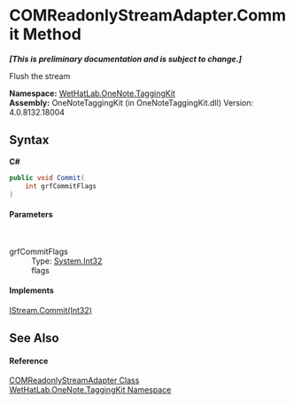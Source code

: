 # COMReadonlyStreamAdapter.Commit Method 
 _**\[This is preliminary documentation and is subject to change.\]**_

Flush the stream

**Namespace:**&nbsp;<a href="4e00c8ac-fc03-0e6d-d2fd-b2c7565a9aa0">WetHatLab.OneNote.TaggingKit</a><br />**Assembly:**&nbsp;OneNoteTaggingKit (in OneNoteTaggingKit.dll) Version: 4.0.8132.18004

## Syntax

**C#**<br />
``` C#
public void Commit(
	int grfCommitFlags
)
```


#### Parameters
&nbsp;<dl><dt>grfCommitFlags</dt><dd>Type: <a href="http://msdn2.microsoft.com/en-us/library/td2s409d" target="_blank">System.Int32</a><br />flags</dd></dl>

#### Implements
<a href="http://msdn2.microsoft.com/en-us/library/550h6d02" target="_blank">IStream.Commit(Int32)</a><br />

## See Also


#### Reference
<a href="82b4dea5-ee9c-563c-3ec1-64d6582ed262">COMReadonlyStreamAdapter Class</a><br /><a href="4e00c8ac-fc03-0e6d-d2fd-b2c7565a9aa0">WetHatLab.OneNote.TaggingKit Namespace</a><br />